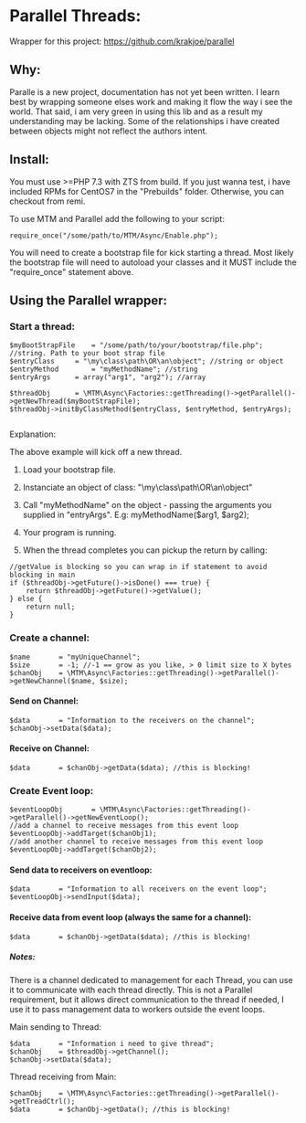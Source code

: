 # Parallel Threads:

Wrapper for this project: https://github.com/krakjoe/parallel

## Why:

Paralle is a new project, documentation has not yet been written. I learn best by wrapping someone elses work and making it flow the way i see the world. That said, i am very green in using this lib and as a result my understanding may be lacking. Some of the relationships i have created between objects might not reflect the authors intent.   

## Install:

You must use >=PHP 7.3 with ZTS from build. If you just wanna test, i have included RPMs for CentOS7 in the "Prebuilds" folder. Otherwise, you can checkout from remi.

To use MTM and Parallel add the following to your script:

```
require_once("/some/path/to/MTM/Async/Enable.php");

```

You will need to create a bootstrap file for kick starting a thread.
Most likely the bootstrap file will need to autoload your classes and it MUST include the "require_once" statement above.


## Using the Parallel wrapper:

### Start a thread:


```
$myBootStrapFile	= "/some/path/to/your/bootstrap/file.php"; //string. Path to your boot strap file
$entryClass		= "\my\class\path\OR\an\object"; //string or object
$entryMethod		= "myMethodName"; //string
$entryArgs		= array("arg1", "arg2"); //array

$threadObj 		= \MTM\Async\Factories::getThreading()->getParallel()->getNewThread($myBootStrapFile);
$threadObj->initByClassMethod($entryClass, $entryMethod, $entryArgs);
			
```

Explanation:

The above example will kick off a new thread.

1) Load your bootstrap file.

2) Instanciate an object of class: "\my\class\path\OR\an\object"

3) Call "myMethodName" on the object - passing the arguments you supplied in "entryArgs". E.g: myMethodName($arg1, $arg2);

4) Your program is running.

5) When the thread completes you can pickup the return by calling:

```
//getValue is blocking so you can wrap in if statement to avoid blocking in main
if ($threadObj->getFuture()->isDone() === true) {
	return $threadObj->getFuture()->getValue();
} else {
	return null;
}
```

### Create a channel:

```
$name		= "myUniqueChannel"; 
$size		= -1; //-1 == grow as you like, > 0 limit size to X bytes
$chanObj	= \MTM\Async\Factories::getThreading()->getParallel()->getNewChannel($name, $size);
```

#### Send on Channel:
```
$data		= "Information to the receivers on the channel";
$chanObj->setData($data);
```

#### Receive on Channel:
```
$data		= $chanObj->getData($data); //this is blocking!
```

### Create Event loop:

```
$eventLoopObj		= \MTM\Async\Factories::getThreading()->getParallel()->getNewEventLoop();
//add a channel to receive messages from this event loop
$eventLoopObj->addTarget($chanObj1);
//add another channel to receive messages from this event loop
$eventLoopObj->addTarget($chanObj2);
```

#### Send data to receivers on eventloop:

```
$data		= "Information to all receivers on the event loop";
$eventLoopObj->sendInput($data);
```

#### Receive data from event loop (always the same for a channel):

```
$data		= $chanObj->getData($data); //this is blocking!
```

##### Notes:

There is a channel dedicated to management for each Thread, you can use it to communicate with each thread directly.
This is not a Parallel requirement, but it allows direct communication to the thread if needed, I use it to pass management data to workers outside the event loops.

Main sending to Thread:

```
$data		= "Information i need to give thread";
$chanObj	= $threadObj->getChannel();
$chanObj->setData($data);
```

Thread receiving from Main:

```
$chanObj	= \MTM\Async\Factories::getThreading()->getParallel()->getTreadCtrl();
$data		= $chanObj->getData(); //this is blocking!
```